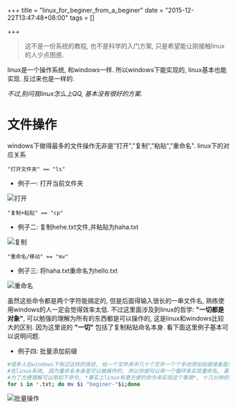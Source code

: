 +++
title = "linux_for_beginer_from_a_beginer"
date = "2015-12-22T13:47:48+08:00"
tags = []

+++


> 这不是一份系统的教程, 也不是科学的入门方案, 只是希望能让刚接触linux的人少点困惑.

linux是一个操作系统, 和windows一样. 所以windows下能实现的, linux基本也能实现. 反过来也是一样的.

*不过,别问我linux怎么上QQ, 基本没有很好的方案.*

# 文件操作
windows下做得最多的文件操作无非是"打开","复制","粘贴","重命名".
linux下的对应关系

```
"打开文件夹" == "ls"
```
- 例子一: 打开当前文件夹

![打开](/images/linux_b1.png)

```
"复制+粘贴" == "cp"
```
- 例子二: 复制hehe.txt文件,并粘贴为haha.txt

![复制](/images/linux_b2.png)

```
"重命名/移动" == "mv"
```
- 例子三: 将haha.txt重命名为hello.txt

![重命名](/images/linux_b3.png)

虽然这些命令都是两个字符能搞定的, 但是后面得输入很长的一串文件名, 熟练使用windows的人一定会觉得效率太低.
不过这里面涉及到linux的哲学: **"一切都是对象"**, 可以勉强的理解为所有的东西都是可以操作的, 这是linux和windows比较大的区别. 因为这里说的 **"一切"** 包括了复制粘贴命名本身. 看下面这里例子基本可以说明问题.

- 例子四: 批量添加前缀
```bash
#很多人在windows下有过这样的体验, 给一个文件夹中几十个文件一个个手动添加前缀或者是后缀, 十几分钟一直在重复右键,重命名,修改,确定...
#在linux系统, 因为重命名本身是可以被操作的, 所以你就可以用一个循环来实现重命名, 甚至对重命名命令本身进行修改
#为了方便理解可以用如下命令, *事实上linux有更方便的命令来实现这个事情*, 十几分钟的事情可以在十几秒内完成.
for i in *.txt; do mv $i "beginer-"$i;done
```
![批量操作](/images/linux_b4.png)
